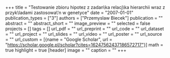 +++
title = "Testowanie zbioru hipotez z zadan\\ka relacj\\ka hierarchii wraz z przyk\\ladami zastosowa\\'n w genetyce"
date = "2007-01-01"
publication_types = ["3"]
authors = ["Przemyslaw Biecek"]
publication = ""
abstract = ""
abstract_short = ""
image_preview = ""
selected = false
projects = []
tags = []
url_pdf = ""
url_preprint = ""
url_code = ""
url_dataset = ""
url_project = ""
url_slides = ""
url_video = ""
url_poster = ""
url_source = ""
url_custom = [{name = "Google Scholar", url = "https://scholar.google.pl/scholar?cites=16247562437186572717"}]
math = true
highlight = true
[header]
image = ""
caption = ""
+++
